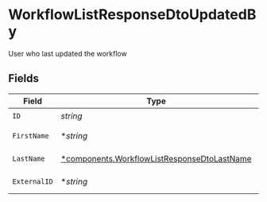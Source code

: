 # WorkflowListResponseDtoUpdatedBy

User who last updated the workflow


## Fields

| Field                                                                                                     | Type                                                                                                      | Required                                                                                                  | Description                                                                                               |
| --------------------------------------------------------------------------------------------------------- | --------------------------------------------------------------------------------------------------------- | --------------------------------------------------------------------------------------------------------- | --------------------------------------------------------------------------------------------------------- |
| `ID`                                                                                                      | *string*                                                                                                  | :heavy_check_mark:                                                                                        | User ID                                                                                                   |
| `FirstName`                                                                                               | **string*                                                                                                 | :heavy_minus_sign:                                                                                        | User first name                                                                                           |
| `LastName`                                                                                                | [*components.WorkflowListResponseDtoLastName](../../models/components/workflowlistresponsedtolastname.md) | :heavy_minus_sign:                                                                                        | User last name                                                                                            |
| `ExternalID`                                                                                              | **string*                                                                                                 | :heavy_minus_sign:                                                                                        | User external ID                                                                                          |